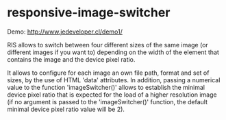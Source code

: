 # responsive-image-switcher
Demo: http://www.jedeveloper.cl/demo1/

RIS allows to switch between four different sizes of the same image (or different images if you want to) depending on the width of the element that contains the image and the device pixel ratio.

It allows to configure for each image an own file path, format and set of sizes, by the use of HTML 'data' attributes. In addition, passing a numerical value to the function 'imageSwitcher()' allows to establish the minimal device pixel ratio that is expected for the load of a higher resolution image (if no argument is passed to the 'imageSwitcher()' function, the default minimal device pixel ratio value will be 2).
